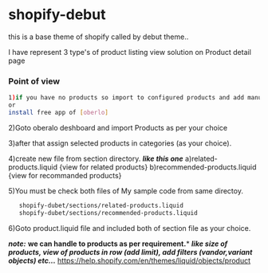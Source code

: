 # shopify-debut
this is a base theme of shopify called by debut theme..

I have represent 3 type's of product listing view solution on Product detail page

### Point of view
```bash
1)if you have no products so import to configured products and add manually as per choice,
or
install free app of [oberlo]
```
2)Goto oberalo deshboard and import Products as per your choice

3)after that assign selected products in categories (as your choice).

4)create new file from section directory.
***like this one***
a)related-products.liquid {view for related products}
b)recommended-products.liquid {view for recommanded products}

5)You must be check both files of My sample code from same directoy.

```bash
   shopify-dubet/sections/related-products.liquid
   shopify-dubet/sections/recommended-products.liquid
```

6)Goto product.liquid file and included both of section file as your choice.

***note:*** 
	**we can handle to products as per requirement.***
	***like size of products, view of products in row (add limit), add filters (vandor,variant objects) etc...***
	https://help.shopify.com/en/themes/liquid/objects/product
